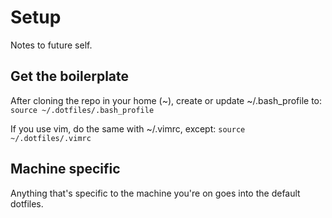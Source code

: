 # Setup

Notes to future self.

## Get the boilerplate

After cloning the repo in your home (~), create or update ~/.bash_profile to:
`source ~/.dotfiles/.bash_profile`

If you use vim, do the same with ~/.vimrc, except:
`source ~/.dotfiles/.vimrc`

## Machine specific

Anything that's specific to the machine you're on goes into the default dotfiles.